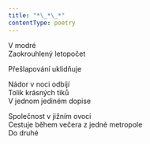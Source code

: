 ```yaml
---
title: "*\_*\_*"
contentType: poetry
---
```


<section>

V modré  
Zaokrouhlený letopočet

</section>

<section>

Přešlapování uklidňuje

</section>

<section>

Nádor v noci odbíjí  
Tolik krásných tiků  
V jednom jediném dopise

</section>

<section>

Společnost v jižním ovoci  
Cestuje během večera z jedné metropole  
Do druhé

</section>
